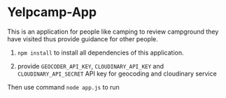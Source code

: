 # Yelpcamp-App

This is an application for people like camping to review campground they have visited thus provide guidance for other people.

1. ```npm install``` to install all dependencies of this application.

2. provide ```GEOCODER_API_KEY```, ```CLOUDINARY_API_KEY``` and ```CLOUDINARY_API_SECRET``` API key for geocoding and cloudinary service


Then use command ```node app.js``` to run